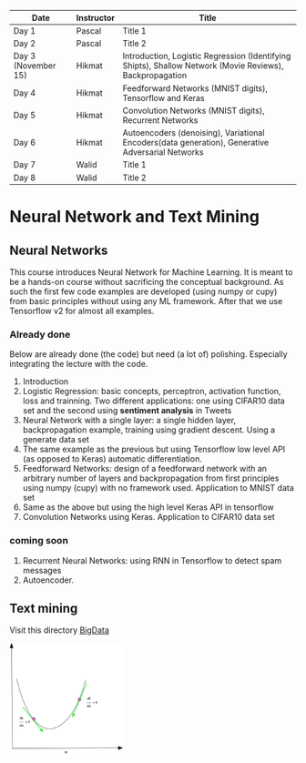 | Date | Instructor | Title |
|  ---- |  ----------|   ------|
| Day 1 | Pascal | Title 1 |
| Day 2 | Pascal | Title 2  |
| Day 3 (November 15) | Hikmat | Introduction, Logistic Regression (Identifying Shipts), Shallow Network (Movie Reviews), Backpropagation|
| Day 4 | Hikmat | Feedforward Networks (MNIST digits), Tensorflow and Keras|
| Day 5 | Hikmat | Convolution Networks (MNIST digits), Recurrent Networks|
| Day 6 | Hikmat |Autoencoders (denoising), Variational Encoders(data generation), Generative Adversarial Networks|
| Day 7 | Walid | Title 1 |
| Day 8 | Walid | Title 2 |



# Neural Network and Text Mining

## Neural Networks

This course introduces Neural Network for Machine Learning. It is meant to be a hands-on
course without sacrificing the conceptual background. As such the first few code examples are developed (using numpy or cupy) from basic principles without using any ML framework. After that we use Tensorflow v2 for almost all examples.

### Already done

Below are already done (the code) but need (a lot of) polishing. Especially integrating the lecture with the code.
1. Introduction
1. Logistic Regression: basic concepts, perceptron, activation function, loss and trainning. Two different applications: one using CIFAR10 data set  and the second using  **sentiment analysis** in Tweets
1. Neural Network with a single layer: a single hidden layer, backpropagation example, training using gradient descent. Using a generate data set
1. The same example as the previous but using Tensorflow low level API (as opposed to Keras) automatic differentiation.
1. Feedforward Networks: design of a feedforward network with an arbitrary number of layers and backpropagation from first principles using numpy (cupy) with no framework used. Application to MNIST data set
1. Same as the above but using the high level Keras API in tensorflow
1. Convolution Networks using Keras. Application to CIFAR10 data set

### coming soon

1. Recurrent Neural Networks: using RNN in Tensorflow to detect spam messages  
1. Autoencoder.


## Text mining

Visit this directory [BigData](BigData)

<img src="https://github.com/hikmatfarhat-ndu/CSC645/blob/master/figures/gradient-descent.png" width=200 />

